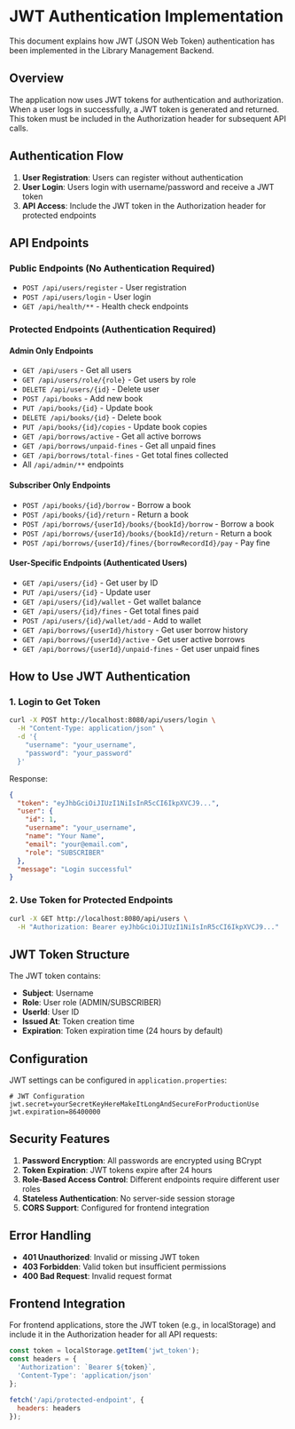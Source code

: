 # JWT Authentication Implementation

This document explains how JWT (JSON Web Token) authentication has been implemented in the Library Management Backend.

## Overview

The application now uses JWT tokens for authentication and authorization. When a user logs in successfully, a JWT token is generated and returned. This token must be included in the Authorization header for subsequent API calls.

## Authentication Flow

1. **User Registration**: Users can register without authentication
2. **User Login**: Users login with username/password and receive a JWT token
3. **API Access**: Include the JWT token in the Authorization header for protected endpoints

## API Endpoints

### Public Endpoints (No Authentication Required)
- `POST /api/users/register` - User registration
- `POST /api/users/login` - User login
- `GET /api/health/**` - Health check endpoints

### Protected Endpoints (Authentication Required)

#### Admin Only Endpoints
- `GET /api/users` - Get all users
- `GET /api/users/role/{role}` - Get users by role
- `DELETE /api/users/{id}` - Delete user
- `POST /api/books` - Add new book
- `PUT /api/books/{id}` - Update book
- `DELETE /api/books/{id}` - Delete book
- `PUT /api/books/{id}/copies` - Update book copies
- `GET /api/borrows/active` - Get all active borrows
- `GET /api/borrows/unpaid-fines` - Get all unpaid fines
- `GET /api/borrows/total-fines` - Get total fines collected
- All `/api/admin/**` endpoints

#### Subscriber Only Endpoints
- `POST /api/books/{id}/borrow` - Borrow a book
- `POST /api/books/{id}/return` - Return a book
- `POST /api/borrows/{userId}/books/{bookId}/borrow` - Borrow a book
- `POST /api/borrows/{userId}/books/{bookId}/return` - Return a book
- `POST /api/borrows/{userId}/fines/{borrowRecordId}/pay` - Pay fine

#### User-Specific Endpoints (Authenticated Users)
- `GET /api/users/{id}` - Get user by ID
- `PUT /api/users/{id}` - Update user
- `GET /api/users/{id}/wallet` - Get wallet balance
- `GET /api/users/{id}/fines` - Get total fines paid
- `POST /api/users/{id}/wallet/add` - Add to wallet
- `GET /api/borrows/{userId}/history` - Get user borrow history
- `GET /api/borrows/{userId}/active` - Get user active borrows
- `GET /api/borrows/{userId}/unpaid-fines` - Get user unpaid fines

## How to Use JWT Authentication

### 1. Login to Get Token

```bash
curl -X POST http://localhost:8080/api/users/login \
  -H "Content-Type: application/json" \
  -d '{
    "username": "your_username",
    "password": "your_password"
  }'
```

Response:
```json
{
  "token": "eyJhbGciOiJIUzI1NiIsInR5cCI6IkpXVCJ9...",
  "user": {
    "id": 1,
    "username": "your_username",
    "name": "Your Name",
    "email": "your@email.com",
    "role": "SUBSCRIBER"
  },
  "message": "Login successful"
}
```

### 2. Use Token for Protected Endpoints

```bash
curl -X GET http://localhost:8080/api/users \
  -H "Authorization: Bearer eyJhbGciOiJIUzI1NiIsInR5cCI6IkpXVCJ9..."
```

## JWT Token Structure

The JWT token contains:
- **Subject**: Username
- **Role**: User role (ADMIN/SUBSCRIBER)
- **UserId**: User ID
- **Issued At**: Token creation time
- **Expiration**: Token expiration time (24 hours by default)

## Configuration

JWT settings can be configured in `application.properties`:

```properties
# JWT Configuration
jwt.secret=yourSecretKeyHereMakeItLongAndSecureForProductionUse
jwt.expiration=86400000
```

## Security Features

1. **Password Encryption**: All passwords are encrypted using BCrypt
2. **Token Expiration**: JWT tokens expire after 24 hours
3. **Role-Based Access Control**: Different endpoints require different user roles
4. **Stateless Authentication**: No server-side session storage
5. **CORS Support**: Configured for frontend integration

## Error Handling

- **401 Unauthorized**: Invalid or missing JWT token
- **403 Forbidden**: Valid token but insufficient permissions
- **400 Bad Request**: Invalid request format

## Frontend Integration

For frontend applications, store the JWT token (e.g., in localStorage) and include it in the Authorization header for all API requests:

```javascript
const token = localStorage.getItem('jwt_token');
const headers = {
  'Authorization': `Bearer ${token}`,
  'Content-Type': 'application/json'
};

fetch('/api/protected-endpoint', {
  headers: headers
});
```
